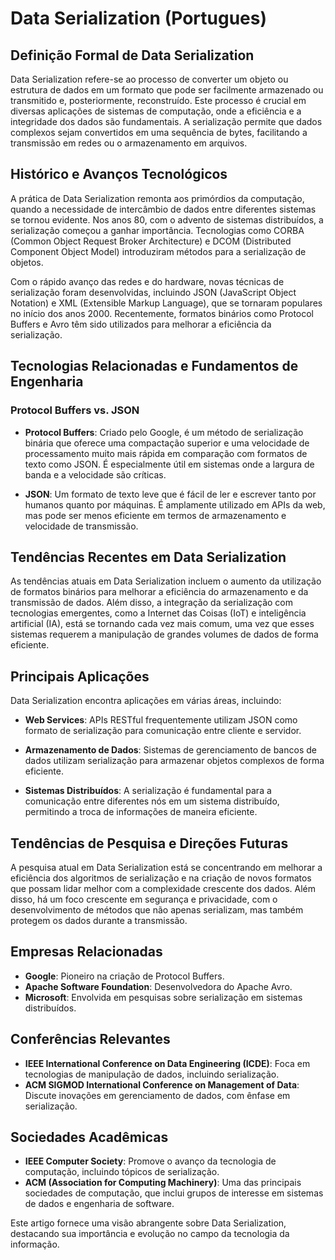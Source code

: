 # Data Serialization (Portugues)

## Definição Formal de Data Serialization

Data Serialization refere-se ao processo de converter um objeto ou estrutura de dados em um formato que pode ser facilmente armazenado ou transmitido e, posteriormente, reconstruído. Este processo é crucial em diversas aplicações de sistemas de computação, onde a eficiência e a integridade dos dados são fundamentais. A serialização permite que dados complexos sejam convertidos em uma sequência de bytes, facilitando a transmissão em redes ou o armazenamento em arquivos.

## Histórico e Avanços Tecnológicos

A prática de Data Serialization remonta aos primórdios da computação, quando a necessidade de intercâmbio de dados entre diferentes sistemas se tornou evidente. Nos anos 80, com o advento de sistemas distribuídos, a serialização começou a ganhar importância. Tecnologias como CORBA (Common Object Request Broker Architecture) e DCOM (Distributed Component Object Model) introduziram métodos para a serialização de objetos.

Com o rápido avanço das redes e do hardware, novas técnicas de serialização foram desenvolvidas, incluindo JSON (JavaScript Object Notation) e XML (Extensible Markup Language), que se tornaram populares no início dos anos 2000. Recentemente, formatos binários como Protocol Buffers e Avro têm sido utilizados para melhorar a eficiência da serialização.

## Tecnologias Relacionadas e Fundamentos de Engenharia

### Protocol Buffers vs. JSON

- **Protocol Buffers**: Criado pelo Google, é um método de serialização binária que oferece uma compactação superior e uma velocidade de processamento muito mais rápida em comparação com formatos de texto como JSON. É especialmente útil em sistemas onde a largura de banda e a velocidade são críticas.
  
- **JSON**: Um formato de texto leve que é fácil de ler e escrever tanto por humanos quanto por máquinas. É amplamente utilizado em APIs da web, mas pode ser menos eficiente em termos de armazenamento e velocidade de transmissão.

## Tendências Recentes em Data Serialization

As tendências atuais em Data Serialization incluem o aumento da utilização de formatos binários para melhorar a eficiência do armazenamento e da transmissão de dados. Além disso, a integração da serialização com tecnologias emergentes, como a Internet das Coisas (IoT) e inteligência artificial (IA), está se tornando cada vez mais comum, uma vez que esses sistemas requerem a manipulação de grandes volumes de dados de forma eficiente.

## Principais Aplicações

Data Serialization encontra aplicações em várias áreas, incluindo:

- **Web Services**: APIs RESTful frequentemente utilizam JSON como formato de serialização para comunicação entre cliente e servidor.
  
- **Armazenamento de Dados**: Sistemas de gerenciamento de bancos de dados utilizam serialização para armazenar objetos complexos de forma eficiente.

- **Sistemas Distribuídos**: A serialização é fundamental para a comunicação entre diferentes nós em um sistema distribuído, permitindo a troca de informações de maneira eficiente.

## Tendências de Pesquisa e Direções Futuras

A pesquisa atual em Data Serialization está se concentrando em melhorar a eficiência dos algoritmos de serialização e na criação de novos formatos que possam lidar melhor com a complexidade crescente dos dados. Além disso, há um foco crescente em segurança e privacidade, com o desenvolvimento de métodos que não apenas serializam, mas também protegem os dados durante a transmissão.

## Empresas Relacionadas

- **Google**: Pioneiro na criação de Protocol Buffers.
- **Apache Software Foundation**: Desenvolvedora do Apache Avro.
- **Microsoft**: Envolvida em pesquisas sobre serialização em sistemas distribuídos.
  
## Conferências Relevantes

- **IEEE International Conference on Data Engineering (ICDE)**: Foca em tecnologias de manipulação de dados, incluindo serialização.
- **ACM SIGMOD International Conference on Management of Data**: Discute inovações em gerenciamento de dados, com ênfase em serialização.

## Sociedades Acadêmicas

- **IEEE Computer Society**: Promove o avanço da tecnologia de computação, incluindo tópicos de serialização.
- **ACM (Association for Computing Machinery)**: Uma das principais sociedades de computação, que inclui grupos de interesse em sistemas de dados e engenharia de software.

Este artigo fornece uma visão abrangente sobre Data Serialization, destacando sua importância e evolução no campo da tecnologia da informação.
